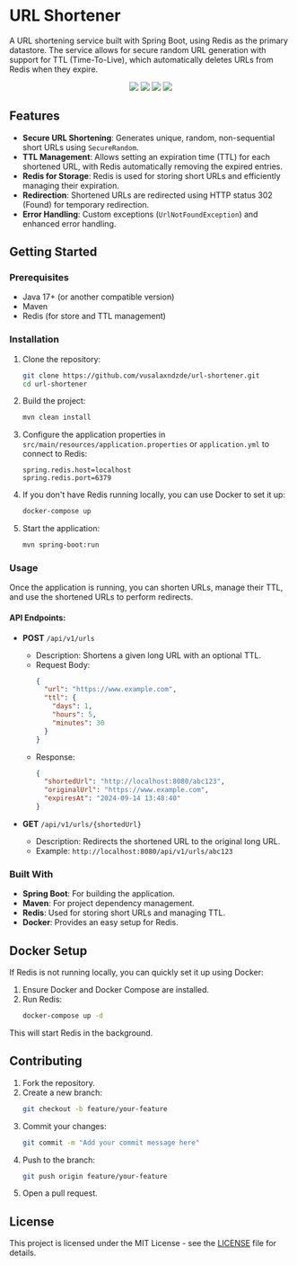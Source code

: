 # URL Shortener

A URL shortening service built with Spring Boot, using Redis as the primary datastore. The service allows for secure random URL generation with support for TTL (Time-To-Live), which automatically deletes URLs from Redis when they expire.

<p align="center">
     <a alt="Java">
        <img src="https://img.shields.io/badge/Java-v17-blue.svg" />
    </a>
    <a alt="Spring Boot">
        <img src="https://img.shields.io/badge/Spring%20Boot-v3.3.3-brightgreen.svg" />
    </a>
    <a alt="Maven">
        <img src="https://img.shields.io/badge/Maven-v4.0.0-orange.svg" />
    </a>
    <a alt="Redis">
        <img src="https://img.shields.io/badge/Redis-v7.4.0-red.svg" />
    </a>
</p>

## Features

- **Secure URL Shortening**: Generates unique, random, non-sequential short URLs using `SecureRandom`.
- **TTL Management**: Allows setting an expiration time (TTL) for each shortened URL, with Redis automatically removing the expired entries.
- **Redis for Storage**: Redis is used for storing short URLs and efficiently managing their expiration.
- **Redirection**: Shortened URLs are redirected using HTTP status 302 (Found) for temporary redirection.
- **Error Handling**: Custom exceptions (`UrlNotFoundException`) and enhanced error handling.

## Getting Started

### Prerequisites

- Java 17+ (or another compatible version)
- Maven
- Redis (for store and TTL management)

### Installation

1. Clone the repository:
    ```bash
    git clone https://github.com/vusalaxndzde/url-shortener.git
    cd url-shortener
    ```

2. Build the project:
    ```bash
    mvn clean install
    ```

3. Configure the application properties in `src/main/resources/application.properties` or `application.yml` to connect to Redis:
    ```properties
    spring.redis.host=localhost
    spring.redis.port=6379
    ```

4. If you don't have Redis running locally, you can use Docker to set it up:
    ```bash
    docker-compose up
    ```

5. Start the application:
    ```bash
    mvn spring-boot:run
    ```

### Usage

Once the application is running, you can shorten URLs, manage their TTL, and use the shortened URLs to perform redirects.

#### API Endpoints:

- **POST** `/api/v1/urls`
    - Description: Shortens a given long URL with an optional TTL.
    - Request Body:
      ```json
      {
        "url": "https://www.example.com",
        "ttl": {
          "days": 1,
          "hours": 5,
          "minutes": 30
        }
      }
      ```
    - Response:
      ```json
      {
        "shortedUrl": "http://localhost:8080/abc123",
        "originalUrl": "https://www.example.com",
        "expiresAt": "2024-09-14 13:48:40"
      }
      ```

- **GET** `/api/v1/urls/{shortedUrl}`
    - Description: Redirects the shortened URL to the original long URL.
    - Example: `http://localhost:8080/api/v1/urls/abc123`

### Built With

- **Spring Boot**: For building the application.
- **Maven**: For project dependency management.
- **Redis**: Used for storing short URLs and managing TTL.
- **Docker**: Provides an easy setup for Redis.

## Docker Setup

If Redis is not running locally, you can quickly set it up using Docker:

1. Ensure Docker and Docker Compose are installed.
2. Run Redis:
    ```bash
    docker-compose up -d
    ```

This will start Redis in the background.

## Contributing

1. Fork the repository.
2. Create a new branch:
    ```bash
    git checkout -b feature/your-feature
    ```
3. Commit your changes:
    ```bash
    git commit -m "Add your commit message here"
    ```
4. Push to the branch:
    ```bash
    git push origin feature/your-feature
    ```
5. Open a pull request.

## License

This project is licensed under the MIT License - see the [LICENSE](LICENSE) file for details.

